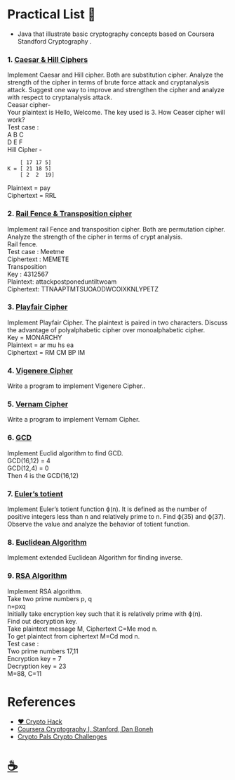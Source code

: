 
# Practical List 📃 
- Java that illustrate basic cryptography concepts based on Coursera Standford Cryptography .

### 1. [Caesar & Hill Ciphers](https://github.com/anujvaghani0/Cryptography-and-Network-Security/blob/main/CaesarCipher.java)
Implement Caesar and Hill cipher. Both are substitution cipher. Analyze the strength
of the cipher in terms of brute force attack and cryptanalysis attack.
Suggest one way to improve and strengthen the cipher and analyze with respect to cryptanalysis attack.
<br>
Ceasar cipher-
<br>
Your plaintext is Hello, Welcome. The key used is 3. How Ceaser cipher will work?
<br>
Test case :
<br>
A B C
<br>
D E F
<br>
Hill Cipher - 
<br>

        [ 17 17 5]    
    K = [ 21 18 5]    
        [ 2  2  19]       

Plaintext = pay
<br>
Ciphertext = RRL
### 2.  [Rail Fence & Transposition cipher]()
Implement rail Fence and transposition cipher. Both are permutation cipher.
Analyze the strength of the cipher in terms of crypt analysis.
<br>
Rail fence.
<br>
Test case : Meetme
<br>
Ciphertext : MEMETE
<br>
Transposition
<br>
Key : 4312567
<br>
Plaintext: attackpostponeduntiltwoam
<br>
Ciphertext: TTNAAPTMTSUOAODWCOIXKNLYPETZ

### 3. [Playfair Cipher]()
Implement Playfair Cipher. The plaintext is paired in two characters. Discuss the
advantage of polyalphabetic cipher over monoalphabetic cipher.
<br>
Key = MONARCHY
<br>
Plaintext = ar mu hs ea
<br>
Ciphertext = RM CM BP IM

### 4. [Vigenere Cipher]()
 Write a program to implement Vigenere Cipher..

### 5. [Vernam Cipher](https://github.com/anujvaghani0/Cryptography-and-Network-Security/blob/main/vernamCipher.java)
 Write a program to implement Vernam Cipher.

### 6. [GCD]()
Implement Euclid algorithm to find GCD.
<br>
GCD(16,12) = 4
<br>
GCD(12,4) = 0
<br>
Then 4 is the GCD(16,12) 

### 7. [ Euler’s totient]()
Implement Euler’s totient function ф(n). It is defined as the number of positive
integers less than n and relatively prime to n. Find ф(35)
and ф(37). Observe the value and analyze the behavior of totient function.

### 8. [Euclidean Algorithm]()
Implement extended Euclidean Algorithm for finding inverse.

### 9. [RSA Algorithm]()
Implement RSA algorithm.
<br>
Take two prime numbers p, q
<br>
n=pxq
<br>
Initially take encryption key such that it is relatively prime with ф(n).
<br>
Find out decryption key.
<br>
Take plaintext message M, Ciphertext C=Me mod n.
<br>
To get plaintect from ciphertext M=Cd mod n.
<br>
Test case :
<br>
Two prime numbers 17,11
<br>
Encryption key = 7
<br>
Decryption key = 23
<br>
M=88,
C=11
 
# References
- [❤️ Crypto Hack](https://cryptohack.org/)
- [Coursera Cryptography I, Stanford, Dan Boneh](https://www-origin.coursera.org/learn/crypto)
- [Crypto Pals Crypto Challenges](https://cryptopals.com/)

# [☕️](https://ko-fi.com/anujvaghani0)
